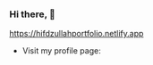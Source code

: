 ### Hi there, 👋
<!-- - My portfolio: https://hifdzullah.github.io/hifdzullahmatali.io/ -->
 https://hifdzullahportfolio.netlify.app
- Visit my profile page:
<!--


Here are some ideas to get you started:

- 🔭 I’m currently working on ...
- 🌱 I’m currently learning ...
- 👯 I’m looking to collaborate on ...
- 🤔 I’m looking for help with ...
- 💬 Ask me about ...
- 📫 How to reach me: ...
- 😄 Pronouns: ...
- ⚡ Fun fact: ...
-->
